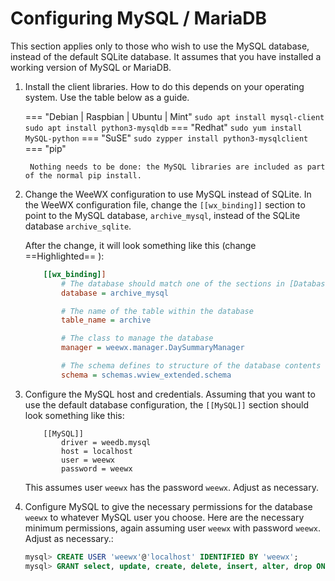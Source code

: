 # Configuring MySQL / MariaDB

This section applies only to those who wish to use the MySQL database, instead of the default SQLite database. It assumes that you have installed a working version of MySQL or MariaDB.

1. Install the client libraries. How to do this depends on your operating system. Use the table below as a guide.

    === "Debian | Raspbian | Ubuntu | Mint"
        ```
        sudo apt install mysql-client
        sudo apt install python3-mysqldb
        ```
    === "Redhat"
        ```
        sudo yum install MySQL-python
        ```
    === "SuSE"
        ```
        sudo zypper install python3-mysqlclient
        ```
    === "pip"

        Nothing needs to be done: the MySQL libraries are included as part of the normal pip install.

2. Change the WeeWX configuration to use MySQL instead of SQLite. In the WeeWX configuration file, change the `[[wx_binding]]` section to point to the MySQL database, `archive_mysql`, instead of the SQLite database `archive_sqlite`.

    After the change, it will look something like this (change ==Highlighted== ):
    ```ini hl_lines="3"
        [[wx_binding]]
            # The database should match one of the sections in [Databases]
            database = archive_mysql
    
            # The name of the table within the database
            table_name = archive
    
            # The class to manage the database
            manager = weewx.manager.DaySummaryManager
    
            # The schema defines to structure of the database contents
            schema = schemas.wview_extended.schema
    ```

3. Configure the MySQL host and credentials. Assuming that you want to use the default database configuration, the `[[MySQL]]` section should look something like this:

    ```
        [[MySQL]]
            driver = weedb.mysql
            host = localhost
            user = weewx
            password = weewx
    ```
    
    This assumes user `weewx` has the password `weewx`. Adjust as necessary.

4. Configure MySQL to give the necessary permissions for the database `weewx` to whatever MySQL user you choose. Here are the necessary minimum permissions, again assuming user `weewx` with password `weewx`. Adjust as necessary.:

    ``` sql
    mysql> CREATE USER 'weewx'@'localhost' IDENTIFIED BY 'weewx';
    mysql> GRANT select, update, create, delete, insert, alter, drop ON weewx.* TO weewx@localhost;
    ```

